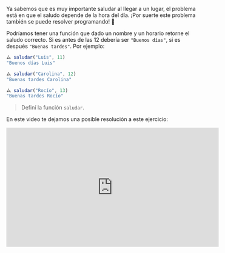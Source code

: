 Ya sabemos que es muy importante saludar al llegar a un lugar, el problema está en que el saludo depende de la hora del día. ¡Por suerte este problema también se puede resolver programando! :wave:

Podríamos tener una función que dado un nombre y un horario retorne el saludo correcto. Si es antes de las 12 debería ser `"Buenos días"`, si es después `"Buenas tardes"`. Por ejemplo:

``` javascript
ム saludar("Luis", 11)
"Buenos días Luis"

ム saludar("Carolina", 12)
"Buenas tardes Carolina"

ム saludar("Rocío", 13)
"Buenas tardes Rocío"
```

> Definí la función `saludar`.

En este video te dejamos una posible resolución a este ejercicio:

<iframe width="560" height="315" src="https://www.youtube.com/embed/NkGfmiIVJJE" title="YouTube video player" frameborder="0" allow="accelerometer; autoplay; clipboard-write; encrypted-media; gyroscope; picture-in-picture" allowfullscreen></iframe>